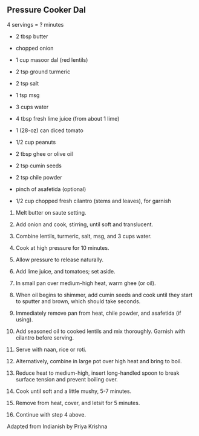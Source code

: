## Pressure Cooker Dal

4 servings = ? minutes

* 2 tbsp butter
* chopped onion
* 1 cup masoor dal (red lentils)
* 2 tsp ground turmeric
* 2 tsp salt
* 1 tsp msg
* 3 cups water
* 4 tbsp fresh lime juice (from about 1 lime)
* 1 (28-oz) can diced tomato
* 1/2 cup peanuts

* 2 tbsp ghee or olive oil
* 2 tsp cumin seeds
* 2 tsp chile powder
* pinch of asafetida (optional)
* 1/2 cup chopped fresh cilantro (stems and leaves), for garnish

1. Melt butter on saute setting.
2. Add onion and cook, stirring, until soft and translucent.
3. Combine lentils, turmeric, salt, msg, and 3 cups water.
4. Cook at high pressure for 10 minutes.
5. Allow pressure to release naturally.
6. Add lime juice, and tomatoes; set aside.
5. In small pan over medium-high heat, warm ghee (or oil).
6. When oil begins to shimmer, add cumin seeds and cook until they start to sputter and brown, which should take seconds.
7. Immediately remove pan from heat, chile powder, and asafetida (if using).
8. Add seasoned oil to cooked lentils and mix thoroughly. Garnish with cilantro before serving.
9. Serve with naan, rice or roti.

1. Alternatively, combine in large pot over high heat and bring to boil.
2. Reduce heat to medium-high, insert long-handled spoon to break surface tension and prevent boiling over.
3. Cook until soft and a little mushy, 5-7 minutes.
4. Remove from heat, cover, and letsit for 5 minutes.
5. Continue with step 4 above.

Adapted from Indianish by Priya Krishna
